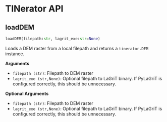 # TINerator API


## loadDEM
```python
loadDEM(filepath:str, lagrit_exe:str=None)
```

Loads a DEM raster from a local filepath and returns
a `tinerator.DEM` instance.

__Arguments__

- `filepath (str)`: Filepath to DEM raster
- `lagrit_exe (str,None)`: Optional filepath to LaGriT binary. If PyLaGriT is
     configured correctly, this should be unnecessary.

__Optional Arguments__

- `filepath (str)`: Filepath to DEM raster
- `lagrit_exe (str,None)`: Optional filepath to LaGriT binary. If PyLaGriT is
     configured correctly, this should be unnecessary.